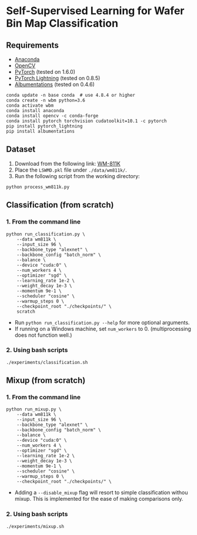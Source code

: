 # Self-Supervised Learning for Wafer Bin Map Classification

## Requirements
- [Anaconda](https://www.anaconda.com/download/)
- [OpenCV](https://pypi.org/project/opencv-python/)
- [PyTorch](https://pytorch.org) (tested on 1.6.0)
- [PyTorch Lightning](https://github.com/PyTorchLightning/pytorch-lightning) (tested on 0.8.5)
- [Albumentations](https://github.com/albumentations-team/albumentations) (tested on 0.4.6)
```
conda update -n base conda  # use 4.8.4 or higher
conda create -n wbm python=3.6
conda activate wbm
conda install anaconda
conda install opencv -c conda-forge
conda install pytorch torchvision cudatoolkit=10.1 -c pytorch
pip install pytorch_lightning
pip install albumentations
```

## Dataset
1. Download from the following link: [WM-811K](https://www.kaggle.com/qingyi/wm811k-wafer-map)
2. Place the `LSWMD.pkl` file under `./data/wm811k/`.
3. Run the following script from the working directory:
```
python process_wm811k.py
```

## Classification (from scratch)
### 1. From the command line
```
python run_classification.py \
    --data wm811k \
    --input_size 96 \
    --backbone_type "alexnet" \
    --backbone_config "batch_norm" \
    --balance \
    --device "cuda:0" \
    --num_workers 4 \
    --optimizer "sgd" \
    --learning_rate 1e-2 \
    --weight_decay 1e-3 \
    --momentum 9e-1 \
    --scheduler "cosine" \
    --warmup_steps 0 \
    --checkpoint_root "./checkpoints/" \
    scratch
```
- Run ```python run_classification.py --help``` for more optional arguments.
- If running on a Windows machine, set `num_workers` to 0. (multiprocessing does not function well.)

### 2. Using bash scripts
```
./experiments/classification.sh
```


## Mixup (from scratch)
### 1. From the command line
```
python run_mixup.py \
    --data wm811k \
    --input_size 96 \
    --backbone_type "alexnet" \
    --backbone_config "batch_norm" \
    --balance \
    --device "cuda:0" \
    --num_workers 4 \
    --optimizer "sgd" \
    --learning_rate 1e-2 \
    --weight_decay 1e-3 \
    --momentum 9e-1 \
    --scheduler "cosine" \
    --warmup_steps 0 \
    --checkpoint_root "./checkpoints/" \
```
- Adding a `--disable_mixup` flag will resort to simple classification withou mixup. This is implemented for the ease of making comparisons only.
### 2. Using bash scripts
```
./experiments/mixup.sh
```